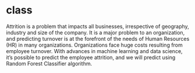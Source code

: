 # class
Attrition is a problem that impacts all businesses, irrespective of geography, industry and size of the company. It is a major problem to an organization, and predicting turnover is at the forefront of the needs of Human Resources (HR) in many organizations. Organizations face huge costs resulting from employee turnover. With advances in machine learning and data science, it’s possible to predict the employee attrition, and we will predict using Random Forest Classifier algorithm. 
